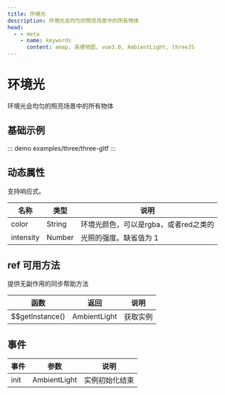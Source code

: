 ```yaml
---
title: 环境光
description: 环境光会均匀的照亮场景中的所有物体
head:
  - - meta
    - name: keywords
      content: amap, 高德地图, vue3.0, AmbientLight, threeJS
---
```


# 环境光
环境光会均匀的照亮场景中的所有物体

## 基础示例

::: demo
examples/three/three-gltf
:::


## 动态属性
支持响应式。

名称 | 类型                                         | 说明
---|--------------------------------------------|---|
color | String                                     | 环境光颜色，可以是rgba，或者red之类的
intensity | Number                              | 光照的强度。缺省值为 1

## ref 可用方法
提供无副作用的同步帮助方法

函数 | 返回    | 说明
---|-------|---|
$$getInstance() | AmbientLight | 获取实例

## 事件

事件 | 参数 | 说明
---|---|---|
init | AmbientLight | 实例初始化结束

